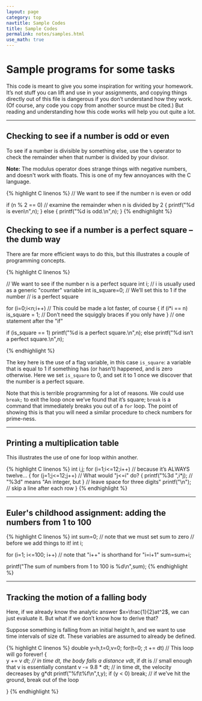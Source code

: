 ```yaml
---
layout: page
category: top
navtitle: Sample Codes
title: Sample Codes
permalink: notes/samples.html
use_math: true
---
```



# Sample programs for some tasks

This code is meant to give you some inspiration for writing your homework. It’s not stuff you can lift
and use in your assignments, and copying things directly out of this file is dangerous if you don’t understand
how they work. (Of course, any code you copy from another source must be cited.) But reading and
understanding how this code works will help you out quite a lot.

---

## Checking to see if a number is odd or even

To see if a number is divisible by something else, use the ```%``` operator
to check the remainder when that number is divided by your divisor.

**Note:** The modulus operator does strange things with negative numbers,
and doesn't work with floats. This is one of my few annoyances with the C
language.

{% highlight C linenos %}
// We want to see if the number n is even or odd

if (n % 2 == 0) // examine the remainder when n is divided by 2
{
  printf("%d is even\n",n);
}
else
{
  printf("%d is odd.\n",n);
}
{% endhighlight %}

## Checking to see if a number is a perfect square – the dumb way

There are far more efficient ways to do this, but this illustrates a couple of programming concepts.

{% highlight C linenos %}

// We want to see if the number n is a perfect square
int i; // i is usually used as a generic "counter" variable
int is_square=0; // We’ll set this to 1 if the number 
                 // is a perfect square

for (i=0;i<n;i++) // This could be made a lot faster, of course
{
  if (i*i == n)
    is_square = 1; // Don’t need the squiggly braces if you only have 
}                  // one statement after the "if"

if (is_square == 1)
  printf("%d is a perfect square.\n",n);
else
  printf("%d isn’t a perfect square.\n",n);

{% endhighlight %}

The key here is the use of a flag variable, in this case `is_square`: a variable that is equal to 1 
if something has (or hasn’t)
happened, and is zero otherwise. Here we set `is_square` to 0, and set it to 1 once we discover that the
number is a perfect square.

Note that this is terrible programming for a lot of reasons. We could use `break;` to exit the loop once
we’ve found that it’s square; `break` is a command that immediately breaks you out of a `for` loop. 
The point of showing this is that you will need a similar procedure
to check numbers for prime-ness.

---

## Printing a multiplication table
This illustrates the use of one for loop within another.

{% highlight C linenos %}
int i,j;
for (i=1;i<=12;i++) // because it’s ALWAYS twelve...
{
  for (j=1;j<=12;j++) // What would "j<=i" do?
  {
    printf("%3d ",i*j); // "%3d" means "An integer, but
  }                     // leave space for three digits"
  printf("\n"); // skip a line after each row
}
{% endhighlight %}

---

## Euler's childhood assignment: adding the numbers from 1 to 100

{% highlight C linenos %}
int sum=0;    // note that we must set sum to zero 
              // before we add things to it! 
int i;

for (i=1; i<=100; i++)   // note that "i++" is shorthand for "i=i+1"
  sum=sum+i;

printf("The sum of numbers from 1 to 100 is %d\n",sum);
{% endhighlight %}

---

## Tracking the motion of a falling body

Here, if we already know the analytic answer $x=\frac{1}{2}at^2$, we can just evaluate it. But what if we don’t know how to derive that?

Suppose something is falling from an initial height h, and we want to use time intervals of size dt. These
variables are assumed to already be defined.

{% highlight C linenos %}
double y=h,t=0,v=0;
for(t=0; ;t += dt) // This loop will go forever! 
{                  
  y += v *dt;    // in time dt, the body falls a distance v*dt, if dt is
                 // small enough that v is essentially constant
  v -= 9.8 * dt; // in time dt, the velocity decreases by g*dt
  printf("%f\t%f\n",t,y);
  if (y < 0)
    break; // if we’ve hit the ground, break out of the loop

}
{% endhighlight %}
